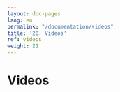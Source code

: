 ```yaml
---
layout: doc-pages
lang: en
permalink: "/documentation/videos"
title: '20. Videos'
ref: videos
weight: 21
---
```


# Videos
